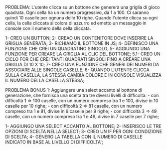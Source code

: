 PROBLEMA: L'utente clicca su un bottone che genererà una griglia di gioco quadrata.
Ogni cella ha un numero progressivo, da 1 a 100. Ci saranno quindi 10 caselle per ognuna delle 10 righe. Quando l'utente clicca su ogni cella, la cella cliccata si colora di azzurro ed emetto un messaggio in console con il numero della cella cliccata.

1- CREO UN BUTTON;
2- CREAO UN CONTENITORE DOVE INSERIRE LA GRIGLIA GENERATA;
3- RICHIAMO IL BOTTONE IN JS;
4- DEFINISCO UNA FUNZIONE CHE CREI UN QUADRATINO SINGOLO;
5- AGGIUNGO UNA FUNZIONE PER CREARE LA GRIGLIA AL CLIC DEL BOTTONE;
    5.1- CREO UN CICLO FOR CHE CREI TANTI QUADRATI SINGOLI FINO A CREARE UNA GRIGLIA DI 10 X 10;
7- CREO UNA FUNZIONE CHE GENERI DEI NUMERI DA ASSOCIARE ALLE SINGOLE CASELLE;
8- QUANDO L'UTENTE CLICCA SULLA CASELLA, LA STESSA CAMBIA COLORE E IN CONSOLE VISUALIZZA IL NUMERO DELLA CASELLA STESSA;


PROBLEMA BONUS 1: Aggiungere una select accanto al bottone di generazione, che fornisca una scelta tra tre diversi livelli di difficoltà:
                    - con difficoltà 1 => 100 caselle, con un numero compreso tra 1 e 100, divise in 10 caselle per 10 righe;
                    - con difficoltà 2 => 81 caselle, con un numero compreso tra 1 e 81, divise in 9 caselle per 9 righe;
                    - con difficoltà 3 => 49 caselle, con un numero compreso tra 1 e 49, divise in 7 caselle per 7 righe;

1- AGGIUNGO UNA SELECT ACCANTO AL BOTTONE;
2- INSERISCO LE TRE OPZIONI DI SCELTA NELLA SELECT;
3- CREO UN IF PER OGNI CONDIZIONE DI SCELTA;
4- GENERO LA TABELLA CON IL NUMERO DI CASELLE INDICATO IN BASE AL LIVELLO DI DIFFICOLTA';